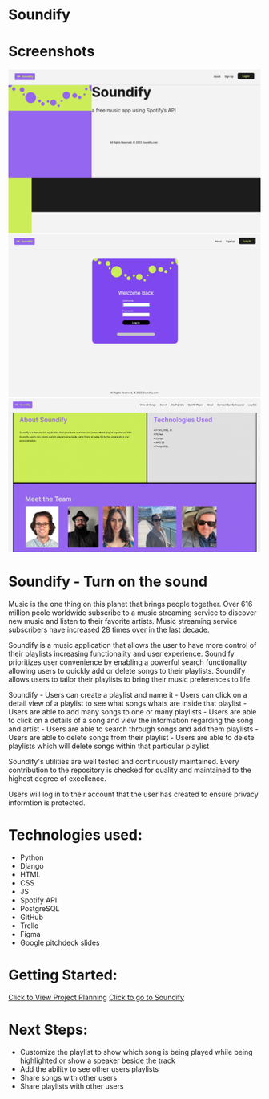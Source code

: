 # Soundify

# Screenshots

  ![Home](./images/Soundify_homepage.png)
  ![Login](./images/Soundify_login.png)
  ![About](./images/Soundify_about.png)


# Soundify - Turn on the sound

Music is the one thing on this planet that brings people together. Over 616 million peole worldwide subscribe to a music streaming service to discover new music and listen to their favorite artists. Music streaming service subscribers have increased 28 times over in the last decade. 

Soundify is a music application that allows the user to have more control of their playlists increasing functionality and user experience. 
Soundify prioritizes user convenience by enabling a powerful search functionality allowing users to quickly add or delete songs to their playlists.
Soundify allows users to tailor their playlists to bring their music preferences to life. 



Soundify 
    - Users can create a playlist and name it
    - Users can click on a detail view of a playlist to see what songs whats are inside that playlist
    - Users are able to add many songs to one or many playlists
    - Users are able to click on a details of a song and view the information regarding the song and artist 
    - Users are able to search through songs and add them playlists
    - Users are able to delete songs from their playlist
    - Users are able to delete playlists which will delete songs within that particular playlist

Soundify's utilities are well tested and continuously maintained. Every contribution to the repository is checked for quality and maintained to the highest degree of excellence. 

Users will log in to their account that the user has created to ensure privacy informtion is protected.

# Technologies used:

  - Python
  - Django
  - HTML
  - CSS
  - JS
  - Spotify API
  - PostgreSQL
  - GitHub
  - Trello
  - Figma
  - Google pitchdeck slides



# Getting Started:
  [Click to View Project Planning](https://trello.com/b/tzhmkpLU/project-3-soundify)
  [Click to go to Soundify](https://soundify-ahje.onrender.com/)

# Next Steps:
  - Customize the playlist to show which song is being
    played while being highlighted or show a speaker beside the track
  - Add the ability to see other users playlists
  - Share songs with other users
  - Share playlists with other users


